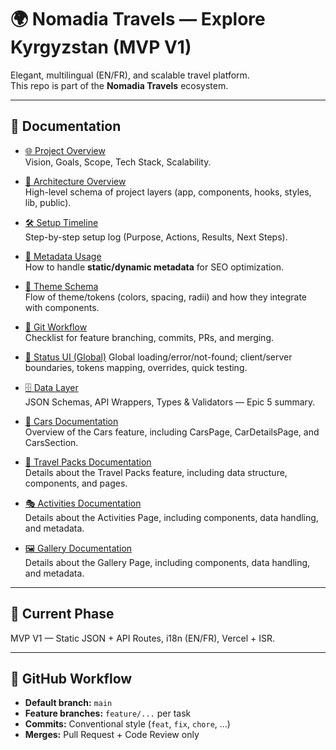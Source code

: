 # 🌍 Nomadia Travels — Explore Kyrgyzstan (MVP V1)

Elegant, multilingual (EN/FR), and scalable travel platform.  
This repo is part of the **Nomadia Travels** ecosystem.

---

## 📖 Documentation

- [🌐 Project Overview](./docs/PROJECT-OVERVIEW.md)  
  Vision, Goals, Scope, Tech Stack, Scalability.

- [📂 Architecture Overview](./docs/ARCHITECTURE_OVERVIEW.md)  
  High-level schema of project layers (app, components, hooks, styles, lib, public).

- [🛠️ Setup Timeline](./docs/SETUP_TIMELINE.md)  
  Step-by-step setup log (Purpose, Actions, Results, Next Steps).

- [📑 Metadata Usage](./docs/METADATA_USAGE.md)  
  How to handle **static/dynamic metadata** for SEO optimization.

- [🎨 Theme Schema](./docs/THEME_SCHEMA.md)  
  Flow of theme/tokens (colors, spacing, radii) and how they integrate with components.

- [🔧 Git Workflow](./docs/GIT_WORKFLOW.md)  
  Checklist for feature branching, commits, PRs, and merging.

- [🧯 Status UI (Global)](./docs/STATUS_UI_SCHEMA.md)
  Global loading/error/not-found; client/server boundaries, tokens mapping, overrides, quick testing.

- [🗄️ Data Layer](./docs/DATA_LAYER.md)  
   JSON Schemas, API Wrappers, Types & Validators — Epic 5 summary.

- [🚗 Cars Documentation](./docs/CARS.md)  
  Overview of the Cars feature, including CarsPage, CarDetailsPage, and CarsSection.

- [🧳 Travel Packs Documentation](./docs/TRAVEL_PACKS.md)  
  Details about the Travel Packs feature, including data structure, components, and pages.

- [🎭 Activities Documentation](./docs/ACTIVITIES.md)  
  Details about the Activities Page, including components, data handling, and metadata.

- [🖼️ Gallery Documentation](./docs/GALLERY.md)  
  Details about the Gallery Page, including components, data handling, and metadata.

---

## 🚀 Current Phase

MVP V1 — Static JSON + API Routes, i18n (EN/FR), Vercel + ISR.

---

## 🔀 GitHub Workflow

- **Default branch:** `main`
- **Feature branches:** `feature/...` per task
- **Commits:** Conventional style (`feat`, `fix`, `chore`, …)
- **Merges:** Pull Request + Code Review only
